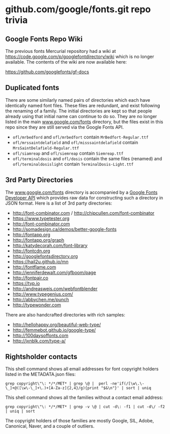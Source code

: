 # github.com/google/fonts.git repo trivia

## Google Fonts Repo Wiki

The previous fonts Mercurial repository had a wiki at <https://code.google.com/p/googlefontdirectory/wiki> which is no longer available. 
The contents of the wiki are now available here:

<https://github.com/googlefonts/gf-docs>

## Duplicated fonts

There are some similarly named pairs of directories which each have identically named font files. 
These files are redundant, and exist following the renaming of a family.
The initial directories are kept so that people already using that initial name can continue to do so. 
They are no longer listed in the main www.google.com/fonts directory, but the files exist in this repo since they are still served via the Google Fonts API. 

- `ofl/mrbedford` and `ofl/mrbedfort` contain `MrBedfort-Regular.ttf`
- `ofl/mrssaintdelafield` and `ofl/misssaintdelafield` contain `MrsSaintDelafield-Regular.ttf`
- `ofl/siamreap` and `ofl/siemreap` contain `Siemreap.ttf`
- `ofl/terminaldosis` and `ofl/dosis` contain the same files (renamed) and `ofl/terminaldosislight` contain `TerminalDosis-Light.ttf`

## 3rd Party Directories

The www.google.com/fonts directory is accompanied by a [Google Fonts Developer API](https://developers.google.com/fonts/docs/developer_api) which provides raw data for constructing such a directory in JSON format. 
Here is a list of 3rd party directories:

* http://font-combinator.com / http://chipcullen.com/font-combinator
* https://www.typetester.org
* http://font-combinator.com
* http://somadesign.ca/demos/better-google-fonts
* http://fontapp.org
* http://fontapp.org/graph
* http://katydecorah.com/font-library
* http://fontcdn.org
* http://googlefontsdirectory.org
* https://hail2u.github.io/mn
* http://fontflame.com
* http://jenniferdewalt.com/gfboom/page
* http://fontpair.co
* https://typ.io
* http://andreasweis.com/webfontblender
* http://www.typegenius.com/
* http://abbychen.me/punch
* http://typewonder.com

There are also handcrafted directories with rich samples:

* http://hellohappy.org/beautiful-web-type/
* http://femmebot.github.io/google-type/
* http://100daysoffonts.com
* http://jxnblk.com/type-a/

## Rightsholder contacts

This shell command shows all email addresses for font copyright holders listed in the METADATA.json files:

    grep copyright\"\: */*/MET* | grep \@ |  perl -ne'if(/[\w\.\-\_]+@([\w\-\_]+\.)+[A-Za-z]{2,4}/g){print "$&\n"}' | sort | uniq

This shell command shows all the families without a contact email address:

    grep copyright\"\: */*/MET* | grep -v \@ | cut -d\: -f1 | cut -d\/ -f2 | uniq | sort

The copyright holders of those families are mostly Google, SIL, Adobe, Canonical, Naver, and a couple of outliers. 
